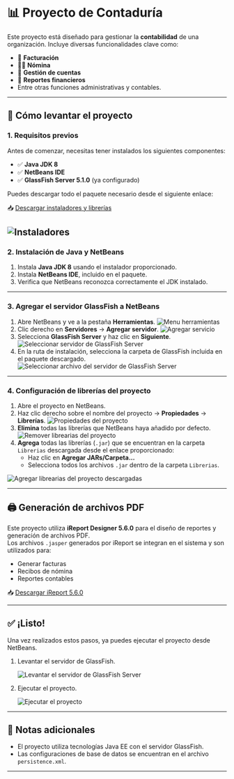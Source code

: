 # 📊 Proyecto de Contaduría

Este proyecto está diseñado para gestionar la **contabilidad** de una organización. Incluye diversas funcionalidades clave como:

- 🧾 **Facturación**
- 👨‍💼 **Nómina**
- 📘 **Gestión de cuentas**
- 📂 **Reportes financieros**
- Entre otras funciones administrativas y contables.

---

## 🚀 Cómo levantar el proyecto

### 1. Requisitos previos

Antes de comenzar, necesitas tener instalados los siguientes componentes:

- ✅ **Java JDK 8**
- ✅ **NetBeans IDE**
- ✅ **GlassFish Server 5.1.0** (ya configurado)

Puedes descargar todo el paquete necesario desde el siguiente enlace:

📥 [Descargar instaladores y librerías](https://drive.google.com/file/d/1WDedZkH4ToI9tgNrBQubzvgTnEp_RYBj/view?usp=drive_link)

## ![Instaladores](imagenes/instaladores.png)

### 2. Instalación de Java y NetBeans

1. Instala **Java JDK 8** usando el instalador proporcionado.
2. Instala **NetBeans IDE**, incluido en el paquete.
3. Verifica que NetBeans reconozca correctamente el JDK instalado.

---

### 3. Agregar el servidor GlassFish a NetBeans

1. Abre NetBeans y ve a la pestaña **Herramientas**.
   ![Menu herramientas](imagenes/servicio.png)
2. Clic derecho en **Servidores** → **Agregar servidor**.
   ![Agregar servicio](imagenes/agregar_servicio.png)
3. Selecciona **GlassFish Server** y haz clic en **Siguiente**.
   ![Seleccionar servidor de GlassFish Server](imagenes/glassfish_server.png)
4. En la ruta de instalación, selecciona la carpeta de GlassFish incluida en el paquete descargado.
   ![Seleccionar archivo del servidor de GlassFish Server](imagenes/location_server.png)

---

### 4. Configuración de librerías del proyecto

1. Abre el proyecto en NetBeans.
2. Haz clic derecho sobre el nombre del proyecto → **Propiedades** → **Librerías**.
   ![Propiedades del proyecto](imagenes/propiedades_proyecto.png)
3. **Elimina** todas las librerías que NetBeans haya añadido por defecto.
   ![Remover librearias del proyecto](imagenes/remover_librerias.png)
4. **Agrega** todas las librerías (`.jar`) que se encuentran en la carpeta `Librerias` descargada desde el enlace proporcionado:
   - Haz clic en **Agregar JARs/Carpeta...**
   - Selecciona todos los archivos `.jar` dentro de la carpeta `Librerias`.

![Agregar librearias del proyecto descargadas](imagenes/agregar_archivos_jar.png)

---

## 🖨️ Generación de archivos PDF

Este proyecto utiliza **iReport Designer 5.6.0** para el diseño de reportes y generación de archivos PDF.  
Los archivos `.jasper` generados por iReport se integran en el sistema y son utilizados para:

- Generar facturas
- Recibos de nómina
- Reportes contables

📥 [Descargar iReport 5.6.0](https://drive.google.com/file/d/1zmsjEoQgFwUvjutma-NPUCsq3Nu15Gwd/view?usp=sharing)

---

## ✅ ¡Listo!

Una vez realizados estos pasos, ya puedes ejecutar el proyecto desde NetBeans.

1. Levantar el servidor de GlassFish.
   
   ![Levantar el servidor de GlassFish Server](imagenes/levantar_servidor.png)
2. Ejecutar el proyecto.
   
   ![Ejecutar el proyecto](imagenes/run_proyecto.png)

---

## 📌 Notas adicionales

- El proyecto utiliza tecnologías Java EE con el servidor GlassFish.
- Las configuraciones de base de datos se encuentran en el archivo `persistence.xml`.

---
